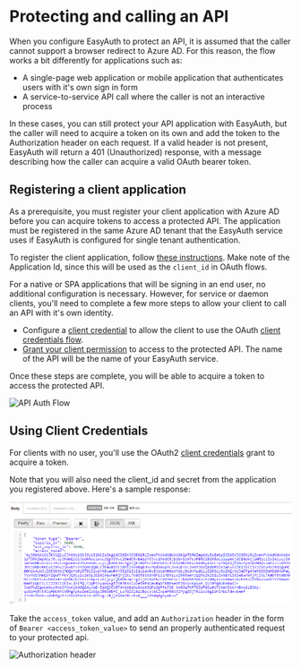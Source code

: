# Protecting and calling an API
When you configure EasyAuth to protect an API, it is assumed that the caller cannot support a browser redirect to Azure AD.  For this reason, the flow works a bit differently for applications such as:
* A single-page web application or mobile application that authenticates users with it's own sign in form
* A service-to-service API call where the caller is not an interactive process

In these cases, you can still protect your API application with EasyAuth, but the caller will need to acquire a token on its own and add the token to the Authorization header on each request.  If a valid header is not present, EasyAuth will return a 401 (Unauthorized) response, with a message describing how the caller can acquire a valid OAuth bearer token.

## Registering a client application
As a prerequisite, you must register your client application with Azure AD before you can acquire tokens to access a protected API.  The application must be registered in the same Azure AD tenant that the EasyAuth service uses if EasyAuth is configured for single tenant authentication.

To register the client application, follow [these instructions](https://docs.microsoft.com/en-us/azure/active-directory/develop/quickstart-register-app).  Make note of the Application Id, since this will be used as the `client_id` in OAuth flows.

For a native or SPA applications that will be signing in an end user, no additional configuration is necessary.  However, for service or daemon clients, you'll need to complete a few more steps to allow your client to call an API with it's own identity.
* Configure a [client credential](https://docs.microsoft.com/en-us/azure/active-directory/develop/quickstart-configure-app-access-web-apis#add-credentials-to-your-web-application) to allow the client to use the OAuth [client credentials flow](https://docs.microsoft.com/en-us/azure/active-directory/develop/v2-oauth2-client-creds-grant-flow).
* [Grant your client permission](https://docs.microsoft.com/en-us/azure/active-directory/develop/quickstart-configure-app-access-web-apis#add-permissions-to-access-web-apis) to access to the protected API.  The name of the API will be the name of your EasyAuth service.

Once these steps are complete, you will be able to acquire a token to access the protected API.

![API Auth Flow](media/api-request.png)

## Using Client Credentials
For clients with no user, you'll use the OAuth2 [client credentials](https://docs.microsoft.com/en-us/azure/active-directory/develop/v2-oauth2-client-creds-grant-flow#get-a-token) grant to acquire a token.   

Note that you will also need the client_id and secret from the application you registered above.  Here's a sample response:

![API caller unauthorized](media/api-client-credentials.png)

Take the `access_token` value, and add an `Authorization` header in the form of `Bearer <access_token_value>` to send an properly authenticated request to your protected api.

![Authorization header](media/api-bearer-token.png)
